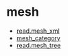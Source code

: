 ﻿# mesh



+ [read.mesh_xml](mesh/read.mesh_xml.1) 
+ [mesh_category](mesh/mesh_category.1) 
+ [read.mesh_tree](mesh/read.mesh_tree.1) 
